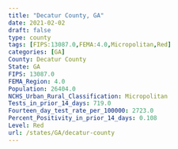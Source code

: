 ```yaml
---
title: "Decatur County, GA"
date: 2021-02-02
draft: false
type: county
tags: [FIPS:13087.0,FEMA:4.0,Micropolitan,Red]
categories: [GA]
County: Decatur County
State: GA
FIPS: 13087.0
FEMA_Region: 4.0
Population: 26404.0
NCHS_Urban_Rural_Classification: Micropolitan
Tests_in_prior_14_days: 719.0
Fourteen_day_test_rate_per_100000: 2723.0
Percent_Positivity_in_prior_14_days: 0.108
Level: Red
url: /states/GA/decatur-county
---
```




